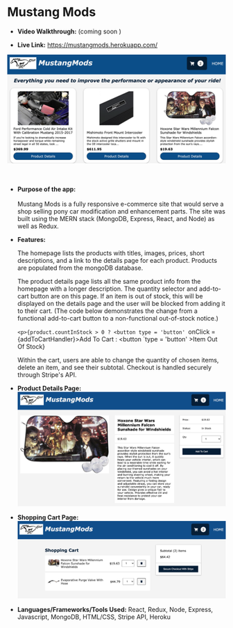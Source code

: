 # Mustang Mods

* **Video Walkthrough:**
(coming soon )

* **Live Link:**
https://mustangmods.herokuapp.com/

![](https://github.com/nicolealdurien/MustangMods/blob/main/client/public/homepage.png?raw=true)
<br /> <br /><br />
* **Purpose of the app:** <br/><br/>
    Mustang Mods is a fully responsive e-commerce site that would serve a shop selling pony car modification and enhancement parts. The site was built using the MERN stack (MongoDB, Express, React, and Node) as well as Redux.

* **Features:** 

    The homepage lists the products with titles, images, prices, short descriptions, and a link to the details page for each product. Products are populated from the mongoDB database.
    
    The product details page lists all the same product info from the homepage with a longer description. The quantity selector and add-to-cart button are on this page. If an item is out of stock, this will be displayed on the details page and the user will be blocked from adding it to their cart. (The code below demonstrates the change from a functional add-to-cart button to a non-functional out-of-stock notice.)

    `<p>{product.countInStock > 0 ? <button type = 'button' `onClick = {addToCartHandler}>Add To Cart</button> : <button `type = 'button' >Item Out Of Stock</button>}</p>
    

    Within the cart, users are able to change the quantity of chosen items, delete an item, and see their subtotal. Checkout is handled securely through Stripe's API.

* **Product Details Page:**
![](https://github.com/nicolealdurien/MustangMods/blob/main/client/public/productpage.png?raw=true)

* **Shopping Cart Page:**
![](https://github.com/nicolealdurien/MustangMods/blob/main/client/public/cart.png?raw=true)

* **Languages/Frameworks/Tools Used:**
React, Redux, Node, Express, Javascript, MongoDB, HTML/CSS, Stripe API, Heroku